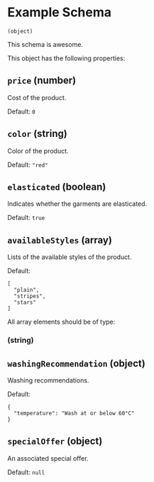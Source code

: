 # Example Schema
`(object)`

This schema is awesome.

This object has the following properties:

## `price` (number)

Cost of the product.

Default: `0`

## `color` (string)

Color of the product.

Default: `"red"`

## `elasticated` (boolean)

Indicates whether the garments are elasticated.

Default: `true`

## `availableStyles` (array)

Lists of the available styles of the product.

Default:
```
[
  "plain",
  "stripes",
  "stars"
]
```

All array elements should be of type:

### (string)

## `washingRecommendation` (object)

Washing recommendations.

Default:
```
{
  "temperature": "Wash at or below 60°C"
}
```

## `specialOffer` (object)

An associated special offer.

Default: `null`